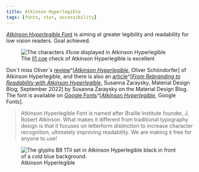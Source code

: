 ```yaml
---
title: Atkinson Hyperlegible
tags: [fonts, star, accessibility]
---
```

[<cite>Atkinson Hyperlegible Font</cite>](https://brailleinstitute.org/freefont) is aiming at greater legibility and readability for low vision readers. Goal achieved. 

<figure>
<img src="/img/fonts/atkinson-il1-coe.png" alt="The characters il1coe displayed in Atkinson Hyperlegible">
<figcaption>The <a href="/2021-02-07-how-to-pick-a-typeface-for-interface-text/">Il1 coe</a> check of Atkinson Hyperlegible is excellent</figcaption>
</figure>

 Don´t miss Oliver´s [review](https://pimpmytype.com/atkinson-hyperlegible/)^[[<cite>Atkinson Hyperlegible</cite>](https://pimpmytype.com/atkinson-hyperlegible/), Oliver Schöndorfer] of Atkinson Hyperlegible, and there is also an [article](https://material.io/blog/atkinson-hyperlegible-design)^[[<cite>From Rebranding to Readability with Atkinson Hyperlegible</cite>](https://material.io/blog/atkinson-hyperlegible-design), Susanna Zaraysky, Material Design Blog, September 2022] by Susanna Zaraysky on the Material Design Blog. The font is available on [Google Fonts](https://fonts.google.com/specimen/Atkinson+Hyperlegible)^[[<cite>Atkinson Hyperlegible</cite>](https://fonts.google.com/specimen/Atkinson+Hyperlegible), Google Fonts]. 

> Atkinson Hyperlegible Font is named after Braille Institute founder, J. Robert Atkinson.  What makes it different from traditional typography design is that it focuses on letterform distinction to increase character recognition, ultimately improving readability.  We are making it free for anyone to use!

<figure>
<img src="/img/fonts/atkinson-hyperlegible.png" alt="The glyphs B8 1Til set in Atkinson Hyperlegible black in front of a cold blue background.">
<figcaption>Atkinson Hyperlegible</figcaption>
</figure>

